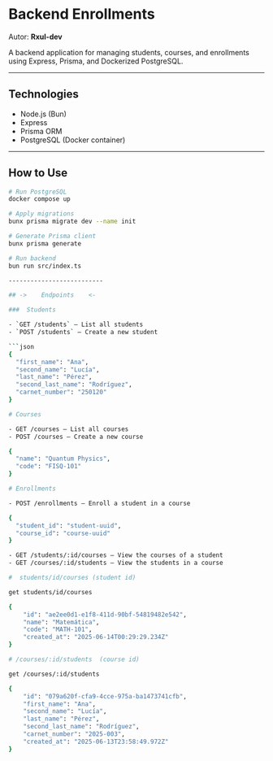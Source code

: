 # Backend Enrollments

Autor: **Rxul-dev**

A backend application for managing students, courses, and enrollments using Express, Prisma, and Dockerized PostgreSQL.

---

##  Technologies

- Node.js (Bun)
- Express
- Prisma ORM
- PostgreSQL (Docker container)

---

##  How to Use

```bash
# Run PostgreSQL
docker compose up

# Apply migrations
bunx prisma migrate dev --name init

# Generate Prisma client
bunx prisma generate

# Run backend
bun run src/index.ts

--------------------------

## ->    Endpoints    <-

###  Students

- `GET /students` — List all students
- `POST /students` — Create a new student

```json
{
  "first_name": "Ana",
  "second_name": "Lucía",
  "last_name": "Pérez",
  "second_last_name": "Rodríguez",
  "carnet_number": "250120"
}

# Courses 

- GET /courses — List all courses
- POST /courses — Create a new course

{
  "name": "Quantum Physics",
  "code": "FISQ-101"
}

# Enrollments

- POST /enrollments — Enroll a student in a course

{
  "student_id": "student-uuid",
  "course_id": "course-uuid"
}

- GET /students/:id/courses — View the courses of a student
- GET /courses/:id/students — View the students in a course

#  students/id/courses (student id)

get students/id/courses

{
    "id": "ae2ee0d1-e1f8-411d-90bf-54819482e542",
    "name": "Matemática",
    "code": "MATH-101",
    "created_at": "2025-06-14T00:29:29.234Z"
}

# /courses/:id/students  (course id)

get /courses/:id/students

{
    "id": "079a620f-cfa9-4cce-975a-ba1473741cfb",
    "first_name": "Ana",
    "second_name": "Lucía",
    "last_name": "Pérez",
    "second_last_name": "Rodríguez",
    "carnet_number": "2025-003",
    "created_at": "2025-06-13T23:58:49.972Z"
}
